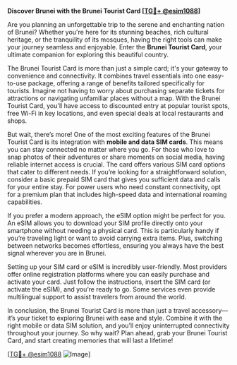 **Discover Brunei with the Brunei Tourist Card [[TG💪+ @esim1088](https://t.me/s/esim1088)]**

Are you planning an unforgettable trip to the serene and enchanting nation of Brunei? Whether you're here for its stunning beaches, rich cultural heritage, or the tranquility of its mosques, having the right tools can make your journey seamless and enjoyable. Enter the **Brunei Tourist Card**, your ultimate companion for exploring this beautiful country.

The Brunei Tourist Card is more than just a simple card; it's your gateway to convenience and connectivity. It combines travel essentials into one easy-to-use package, offering a range of benefits tailored specifically for tourists. Imagine not having to worry about purchasing separate tickets for attractions or navigating unfamiliar places without a map. With the Brunei Tourist Card, you'll have access to discounted entry at popular tourist spots, free Wi-Fi in key locations, and even special deals at local restaurants and shops.

But wait, there’s more! One of the most exciting features of the Brunei Tourist Card is its integration with **mobile and data SIM cards**. This means you can stay connected no matter where you go. For those who love to snap photos of their adventures or share moments on social media, having reliable internet access is crucial. The card offers various SIM card options that cater to different needs. If you’re looking for a straightforward solution, consider a basic prepaid SIM card that gives you sufficient data and calls for your entire stay. For power users who need constant connectivity, opt for a premium plan that includes high-speed data and international roaming capabilities.

If you prefer a modern approach, the eSIM option might be perfect for you. An eSIM allows you to download your SIM profile directly onto your smartphone without needing a physical card. This is particularly handy if you’re traveling light or want to avoid carrying extra items. Plus, switching between networks becomes effortless, ensuring you always have the best signal wherever you are in Brunei.

Setting up your SIM card or eSIM is incredibly user-friendly. Most providers offer online registration platforms where you can easily purchase and activate your card. Just follow the instructions, insert the SIM card (or activate the eSIM), and you’re ready to go. Some services even provide multilingual support to assist travelers from around the world.

In conclusion, the Brunei Tourist Card is more than just a travel accessory—it’s your ticket to exploring Brunei with ease and style. Combine it with the right mobile or data SIM solution, and you’ll enjoy uninterrupted connectivity throughout your journey. So why wait? Plan ahead, grab your Brunei Tourist Card, and start creating memories that will last a lifetime!

[[TG💪+ @esim1088](https://t.me/s/esim1088) ![Image](https://i.postimg.cc/Y0z9fWf4/image.png)]